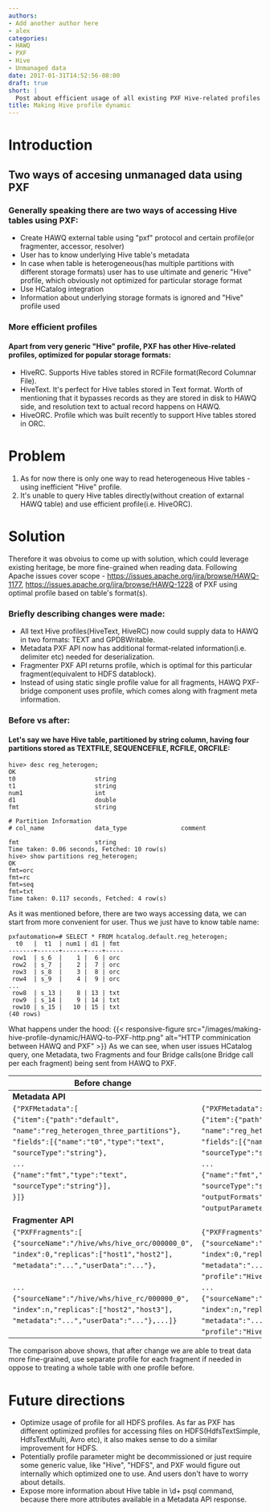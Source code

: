 ```yaml
---
authors:
- Add another author here
- alex
categories:
- HAWQ
- PXF
- Hive
- Unmanaged data
date: 2017-01-31T14:52:56-08:00
draft: true
short: |
  Post about efficient usage of all existing PXF Hive-related profiles with minimal user interfaction
title: Making Hive profile dynamic
---
```

# Introduction
## Two ways of accesing unmanaged data using PXF
### Generally speaking there are two ways of accessing Hive tables using PXF:
 * Create HAWQ external table using "pxf" protocol and certain profile(or fragmenter, accessor, resolver) 
  * User has to know underlying Hive table's metadata
  * In case when table is heterogeneous(has multiple partitions with different storage formats) user has to use ultimate and generic "Hive" profile, which obviously not optimized for particular storage format
 * Use HCatalog integration
  * Information about underlying storage formats is ignored and "Hive" profile used

### More efficient profiles
#### Apart from very generic "Hive" profile, PXF has other Hive-related profiles, optimized for popular storage formats:
* HiveRC. Supports Hive tables stored in RCFile format(Record Columnar File).
* HiveText. It's perfect for Hive tables stored in Text format. Worth of mentioning that it bypasses records as they are stored in disk to HAWQ side, and resolution text to actual record happens on HAWQ.
* HiveORC. Profile which was built recently to support Hive tables stored in ORC.

# Problem
1. As for now there is only one way to read heterogeneous Hive tables - using inefficient "Hive" profile.
2. It's unable to query Hive tables directly(without creation of extarnal HAWQ table) and use efficient profile(i.e. HiveORC).

# Solution
Therefore it was obvoius to come up with solution, which could leverage existing heritage, be more fine-grained when reading data. Following Apache issues cover scope - https://issues.apache.org/jira/browse/HAWQ-1177, https://issues.apache.org/jira/browse/HAWQ-1228 of PXF using optimal profile based on table's format(s). 
### Briefly describing changes were made:
* All text Hive profiles(HiveText, HiveRC) now could supply data to HAWQ in two formats: TEXT and GPDBWritable.
* Metadata PXF API now has additional format-related information(i.e. delimiter etc) needed for deserialization.
* Fragmenter PXF API returns profile, which is optimal for this particular fragment(equivalent to HDFS datablock).
* Instead of using static single profile value for all fragments, HAWQ PXF-bridge component uses profile, which comes along with fragment meta information.

### Before vs after:
#### Let's say we have Hive table, partitioned by string column, having four partitions stored as TEXTFILE, SEQUENCEFILE, RCFILE, ORCFILE:
```
hive> desc reg_heterogen;
OK
t0                  	string              	                    
t1                  	string              	                    
num1                	int                 	                    
d1                  	double              	                    
fmt                 	string              	                    
	 	 
# Partition Information	 	 
# col_name            	data_type           	comment             
	 	 
fmt                 	string              	                    
Time taken: 0.06 seconds, Fetched: 10 row(s)
hive> show partitions reg_heterogen;
OK
fmt=orc
fmt=rc
fmt=seq
fmt=txt
Time taken: 0.117 seconds, Fetched: 4 row(s) 
```

As it was mentioned before, there are two ways accessing data, we can start from more convenient for user.
Thus we just have to know table name:
```
pxfautomation=# SELECT * FROM hcatalog.default.reg_heterogen;
  t0   |  t1  | num1 | d1 | fmt 
-------+------+------+----+-----
 row1  | s_6  |    1 |  6 | orc
 row2  | s_7  |    2 |  7 | orc
 row3  | s_8  |    3 |  8 | orc
 row4  | s_9  |    4 |  9 | orc
...
 row8  | s_13 |    8 | 13 | txt
 row9  | s_14 |    9 | 14 | txt
 row10 | s_15 |   10 | 15 | txt
(40 rows)
```

What happens under the hood:
{{< responsive-figure src="/images/making-hive-profile-dynamic/HAWQ-to-PXF-http.png" alt="HTTP comminication between HAWQ and PXF" >}}
As we can see, when user issues HCatalog query, one Metadata, two Fragments and four Bridge calls(one Bridge call per each fragment) being sent from HAWQ to PXF.


|Before change |After change |
|-------|------|
|**Metadata API**|
|`{"PXFMetadata":[`|`{"PXFMetadata":[`|
|`{"item":{"path":"default",`|`{"item":{"path":"default",`|
|`"name":"reg_heterogen_three_partitions"},`|`"name":"reg_heterogen_three_partitions"},`|
|`"fields":[{"name":"t0","type":"text",`|`"fields":[{"name":"t0","type":"text",`|
|`"sourceType":"string"},`|`"sourceType":"string","complexType":false},`|
|`...`|`...`|
|`{"name":"fmt","type":"text",`|`{"name":"fmt","type":"text",`|
|`"sourceType":"string"}],`|`"sourceType":"string","complexType":false}],`|
|`}]}`|`"outputFormats":["TEXT","GPDBWritable"],`|
||`"outputParameters":{"DELIMITER":"1"}}]}`|
|**Fragmenter API**|
|`{"PXFFragments":[`|`{"PXFFragments":[`|
|`{"sourceName":"/hive/whs/hive_orc/000000_0",`|`{"sourceName":"/hive/whs/hive_orc/000000_0",`|
|`"index":0,"replicas":["host1","host2"],`|`"index":0,"replicas":["host1","host2"],`|
|`"metadata":"...","userData":"..."},`|`"metadata":"...","userData":"...",`|
||`"profile":"HiveORC"},`|
|`...`|`...`|
|`{"sourceName":"/hive/whs/hive_rc/000000_0",`|`{"sourceName":"/hive/whs/hive_rc/000000_0",`|
|`"index":n,"replicas":["host2","host3"],`|`"index":n,"replicas":["host2","host3"],`|
|`"metadata":"...","userData":"..."},...]}`|`"metadata":"...","userData":"...",`|
||`"profile":"HiveRC"},...]}`|


The comparison above shows, that after change we are able to treat data more fine-grained, use separate profile for each fragment if needed in oppose to treating a whole table with one profile before.
# Future directions
* Optimize usage of profile for all HDFS profiles. As far as PXF has different optimized profiles for accessing files on HDFS(HdfsTextSimple, HdfsTextMulti, Avro etc), it also makes sense to do a similar improvement for HDFS.
* Potentially profile parameter might be decommissioned or just require some generic value, like "Hive", "HDFS", and PXF would figure out internally which optimized one to use. And users don't have to worry about details.
* Expose more information about Hive table in \d+ psql command, because there more attributes available in a Metadata API response.
